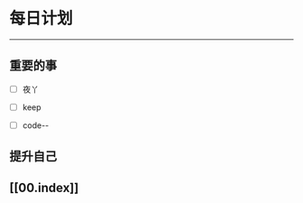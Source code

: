 
# 每日计划
---
## 重要的事

- [ ]    夜丫
- [ ]   keep
- [ ]  code--



## 提升自己

  



## [[00.index]]










